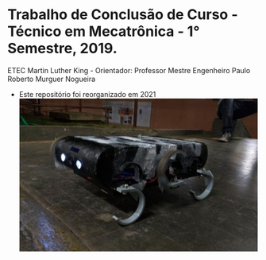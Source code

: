 # Trabalho de Conclusão de Curso - Técnico em Mecatrônica - 1° Semestre, 2019.
ETEC Martin Luther King - Orientador: Professor Mestre Engenheiro Paulo Roberto Murguer Nogueira
* Este repositório foi reorganizado em 2021
![](HEXPOD.png)
